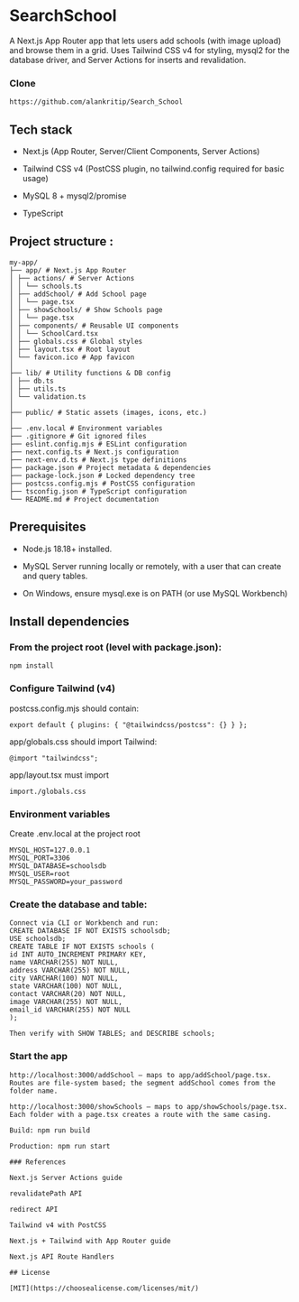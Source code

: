 # SearchSchool

A Next.js App Router app that lets users add schools (with image upload) and browse them in a grid. Uses Tailwind CSS v4 for styling, mysql2 for the database driver, and Server Actions for inserts and revalidation.

### Clone
```plane
https://github.com/alankritip/Search_School
```

## Tech stack
* Next.js (App Router, Server/Client Components, Server Actions)

* Tailwind CSS v4 (PostCSS plugin, no tailwind.config required for basic usage)

* MySQL 8 + mysql2/promise

* TypeScript

## Project structure :

```plane
my-app/
├── app/ # Next.js App Router
│ ├── actions/ # Server Actions
│ │ └── schools.ts
│ ├── addSchool/ # Add School page
│ │ └── page.tsx
│ ├── showSchools/ # Show Schools page
│ │ └── page.tsx
│ ├── components/ # Reusable UI components
│ │ └── SchoolCard.tsx
│ ├── globals.css # Global styles
│ ├── layout.tsx # Root layout
│ └── favicon.ico # App favicon
│
├── lib/ # Utility functions & DB config
│ ├── db.ts
│ ├── utils.ts
│ └── validation.ts
│
├── public/ # Static assets (images, icons, etc.)
│
├── .env.local # Environment variables
├── .gitignore # Git ignored files
├── eslint.config.mjs # ESLint configuration
├── next.config.ts # Next.js configuration
├── next-env.d.ts # Next.js type definitions
├── package.json # Project metadata & dependencies
├── package-lock.json # Locked dependency tree
├── postcss.config.mjs # PostCSS configuration
├── tsconfig.json # TypeScript configuration
└── README.md # Project documentation
```

## Prerequisites

* Node.js 18.18+ installed.

* MySQL Server running locally or remotely, with a user that can create and query tables.

* On Windows, ensure mysql.exe is on PATH (or use MySQL Workbench)

## Install dependencies
### From the project root (level with package.json):
```code
npm install
```
### Configure Tailwind (v4)
postcss.config.mjs should contain:
```code
export default { plugins: { "@tailwindcss/postcss": {} } };
```
app/globals.css should import Tailwind:
```code
@import "tailwindcss";
```

app/layout.tsx must import 
```code
import./globals.css
```



###  Environment variables
Create .env.local at the project root
```plane
MYSQL_HOST=127.0.0.1
MYSQL_PORT=3306
MYSQL_DATABASE=schoolsdb
MYSQL_USER=root
MYSQL_PASSWORD=your_password
```
### Create the database and table:
```plane
Connect via CLI or Workbench and run:
CREATE DATABASE IF NOT EXISTS schoolsdb;
USE schoolsdb;
CREATE TABLE IF NOT EXISTS schools (
id INT AUTO_INCREMENT PRIMARY KEY,
name VARCHAR(255) NOT NULL,
address VARCHAR(255) NOT NULL,
city VARCHAR(100) NOT NULL,
state VARCHAR(100) NOT NULL,
contact VARCHAR(20) NOT NULL,
image VARCHAR(255) NOT NULL,
email_id VARCHAR(255) NOT NULL
);

Then verify with SHOW TABLES; and DESCRIBE schools;
```
### Start the app
```plane
http://localhost:3000/addSchool — maps to app/addSchool/page.tsx. Routes are file-system based; the segment addSchool comes from the folder name.

http://localhost:3000/showSchools — maps to app/showSchools/page.tsx. Each folder with a page.tsx creates a route with the same casing.

Build: npm run build

Production: npm run start

### References

Next.js Server Actions guide

revalidatePath API

redirect API

Tailwind v4 with PostCSS

Next.js + Tailwind with App Router guide

Next.js API Route Handlers

## License

[MIT](https://choosealicense.com/licenses/mit/)
